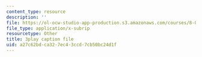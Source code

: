 ```yaml
---
content_type: resource
description: ''
file: https://ol-ocw-studio-app-production.s3.amazonaws.com/courses/8-04-quantum-physics-i-spring-2016/a27c62bdca327ec43ccd7cb50bc24d1f_VY-_xLxHQbA.srt
file_type: application/x-subrip
resourcetype: Other
title: 3play caption file
uid: a27c62bd-ca32-7ec4-3ccd-7cb50bc24d1f
---
```

